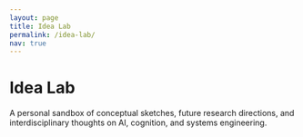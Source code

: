 ```yaml
---
layout: page
title: Idea Lab
permalink: /idea-lab/
nav: true
---
```


# Idea Lab

A personal sandbox of conceptual sketches, future research directions, and interdisciplinary thoughts on AI, cognition, and systems engineering.

